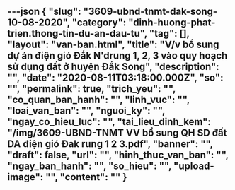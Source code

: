 ---json
{
    "slug": "3609-ubnd-tnmt-dak-song-10-08-2020",
    "category": "dinh-huong-phat-trien.thong-tin-du-an-dau-tu",
    "tag": [],
    "layout": "van-ban.html",
    "title": "V/v bổ sung dự án điện gió Đắk N'drung 1, 2, 3 vào quy hoạch sử dụng đất ở huyện Đắk Song",
    "description": "",
    "date": "2020-08-11T03:18:00.000Z",
    "so": "",
    "permalink": true,
    "trich_yeu": "",
    "co_quan_ban_hanh": "",
    "linh_vuc": "",
    "loai_van_ban": "",
    "nguoi_ky": "",
    "ngay_co_hieu_luc": "",
    "tai_lieu_dinh_kem": "/img/3609-UBND-TNMT VV bổ sung QH SD đất DA điện gió Đak rung 1 2 3.pdf",
    "banner": "",
    "draft": false,
    "url": "",
    "hinh_thuc_van_ban": "",
    "ngay_ban_hanh": "",
    "so_hieu": "",
    "upload-image": "",
    "__content__": ""
}
---
